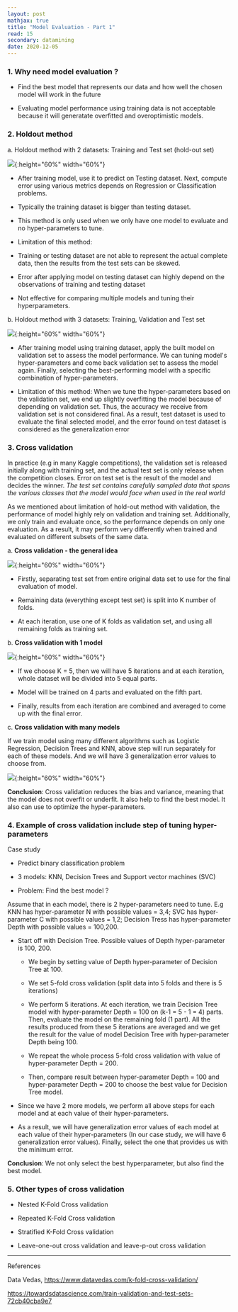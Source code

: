 ```yaml
---
layout: post
mathjax: true
title: "Model Evaluation - Part 1"
read: 15
secondary: datamining
date: 2020-12-05
---
```


### 1. Why need model evaluation ?

- Find the best model that represents our data and how well the chosen model will work in the future

- Evaluating model performance using training data is not acceptable because it will generatate overfitted and overoptimistic models. 

### 2. Holdout method

a. Holdout method with 2 datasets: Training and Test set (hold-out set)

![](/sources/model-evaluation1.png){:height="60%" width="60%"}

- After training model, use it to predict on Testing dataset. Next, compute error using various metrics depends on Regression or Classification problems. 

- Typically the training dataset is bigger than testing dataset. 

- This method is only used when we only have one model to evaluate and no hyper-parameters to tune.

- Limitation of this method: 
  
+ Training or testing dataset are not able to represent the actual complete data, then the results from the test sets can be skewed. 

+ Error after applying model on testing dataset can highly depend on the observations of training and testing dataset

+ Not effective for comparing multiple models and tuning their hyperparameters.

b. Holdout method with 3 datasets: Training, Validation and Test set

![](/sources/model-evaluation2.png){:height="60%" width="60%"}

-  After training model using training dataset, apply the built model on validation set to assess the model performance. We can tuning model's hyper-parameters and come back validation set to assess the model again. Finally, selecting the best-performing model with a specific combination of hyper-parameters. 

- Limitation of this method: When we tune the hyper-parameters based on the validation set, we end up slightly overfitting the model because of depending on validation set. Thus, the accuracy we receive from validation set is not considered final. As a result, test dataset is used to evaluate the final selected model, and the error found on test dataset is considered as the generalization error 

### 3. Cross validation

In practice (e.g in many Kaggle competitions), the validation set is released initially along with training set, and the actual test set is only release when the competition closes. Error on test set is the result of the model and decides the winner. *The test set contains carefully sampled data that spans the various classes that the model would face when used in the real world*

As we mentioned about limitation of hold-out method with validation, the performance of model highly rely on validation and training set. Additionally, we only train and evaluate once, so the performance depends on only one evaluation. As a result, it may perform very differently when trained and evaluated on different subsets of the same data.

a. **Cross validation - the general idea**

![](/sources/model-evaluation3.png){:height="60%" width="60%"}

- Firstly, separating test set from entire original data set to use for the final evaluation of model. 

- Remaining data (everything except test set) is split into K number of folds.

- At each iteration, use one of K folds as validation set, and using all remaining folds as training set. 

b. **Cross validation with 1 model**

![](/sources/model-evaluation4.png){:height="60%" width="60%"}

- If we choose K = 5, then we will have 5 iterations and at each iteration, whole dataset will be divided into 5 equal parts. 
  
- Model will be trained on 4 parts and evaluated on the fifth part. 

- Finally, results from each iteration are combined and averaged to come up with the final error. 

c. **Cross validation with many models**

If we train model using many different algorithms such as Logistic Regression, Decision Trees and KNN, above step will run separately for each of these models. And we will have 3 generalization error values to choose from.

![](/sources/model-evaluation5.png){:height="60%" width="60%"}

**Conclusion**: Cross validation reduces the bias and variance, meaning that the model does not overfit or underfit. It also help to find the best model. It also can use to optimize the hyper-parameters.

### 4. Example of cross validation include step of tuning hyper-parameters

Case study

- Predict binary classification problem

- 3 models: KNN, Decision Trees and Support vector machines (SVC)

- Problem: Find the best model ? 

Assume that in each model, there is 2 hyper-parameters need to tune. E.g KNN has hyper-parameter N with possible values = 3,4; SVC has hyper-parameter C with possible values = 1,2; Decision Tress has hyper-parameter Depth with possible values = 100,200. 

- Start off with Decision Tree. Possible values of Depth hyper-parameter is 100, 200. 

    + We begin by setting value of Depth hyper-parameter of Decision Tree at 100.
    
    + We set 5-fold cross validation (split data into 5 folds and there is 5 iterations)

    + We perform 5 iterations. At each iteration, we train Decision Tree model with hyper-parameter Depth = 100 on (k-1 = 5 - 1 = 4) parts. Then, evaluate the model on the remaining fold (1 part). All the results produced from these 5 iterations are averaged and we get the result for the value of model Decision Tree with hyper-parameter Depth being 100. 

    + We repeat the whole process 5-fold cross validation with value of hyper-parameter Depth = 200. 

    + Then, compare result between hyper-parameter Depth = 100 and hyper-parameter Depth = 200 to choose the best value for Decision Tree model. 

- Since we have 2 more models, we perform all above steps for each model and at each value of their hyper-parameters.

- As a result, we will have generalization error values of each model at each value of their hyper-parameters (In our case study, we will have 6 generalization error values). Finally, select the one that provides us with the minimum error. 

**Conclusion**: We not only select the best hyperparameter, but also find the best model.

### 5. Other types of cross validation

- Nested K-Fold Cross validation

- Repeated K-Fold Cross validation

- Stratified K-Fold Cross validation

- Leave-one-out cross validation and leave-p-out cross validation

--------------
References

Data Vedas, https://www.datavedas.com/k-fold-cross-validation/

https://towardsdatascience.com/train-validation-and-test-sets-72cb40cba9e7

